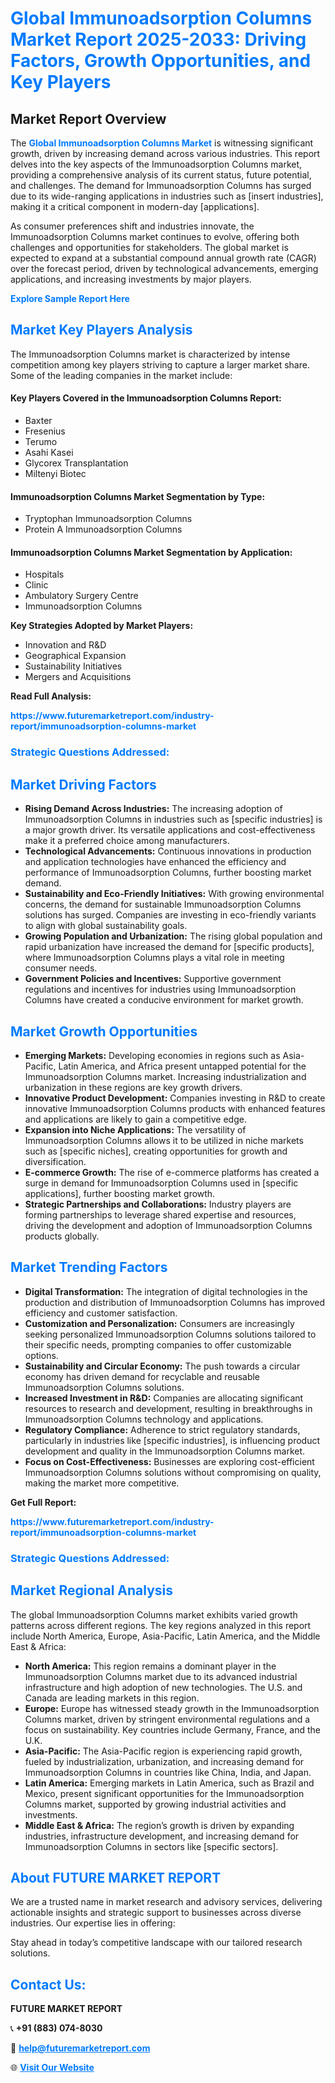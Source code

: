 <h1 style="color: #007BFF;">Global Immunoadsorption Columns Market Report 2025-2033: Driving Factors, Growth Opportunities, and Key Players</h1>

<section id="overview">
<h2>Market Report Overview</h2>
<p>The <a href="https://www.futuremarketreport.com/industry-report/immunoadsorption-columns-market" style="color: #007BFF; text-decoration: none;"><strong>Global Immunoadsorption Columns Market</strong></a> is witnessing significant growth, driven by increasing demand across various industries. This report delves into the key aspects of the Immunoadsorption Columns market, providing a comprehensive analysis of its current status, future potential, and challenges. The demand for Immunoadsorption Columns has surged due to its wide-ranging applications in industries such as [insert industries], making it a critical component in modern-day [applications].</p>
<p>As consumer preferences shift and industries innovate, the Immunoadsorption Columns market continues to evolve, offering both challenges and opportunities for stakeholders. The global market is expected to expand at a substantial compound annual growth rate (CAGR) over the forecast period, driven by technological advancements, emerging applications, and increasing investments by major players.</p>
</section>

<section id="overview">
<p><a href="https://www.futuremarketreport.com/request-sample/reportId=127332" style="color: #007BFF; text-decoration: none;"><strong>Explore Sample Report Here</strong></a></p>
</section>

<section id="key-players">
<h2 style="color: #007BFF;">Market Key Players Analysis</h2>
<p>The Immunoadsorption Columns market is characterized by intense competition among key players striving to capture a larger market share. Some of the leading companies in the market include:</p>
<h4>Key Players Covered in the Immunoadsorption Columns Report:</h4>
<ul><li>Baxter</li><li>Fresenius</li><li>Terumo</li><li>Asahi Kasei</li><li>Glycorex Transplantation</li><li>Miltenyi Biotec</li></ul>
<h4>Immunoadsorption Columns Market Segmentation by Type:</h4>
<ul><li>Tryptophan Immunoadsorption Columns</li><li>Protein A Immunoadsorption Columns</li></ul>

<h4>Immunoadsorption Columns Market Segmentation by Application:</h4>
<ul><li>Hospitals</li><li>Clinic</li><li>Ambulatory Surgery Centre</li><li>Immunoadsorption Columns</li></ul>
<p><strong>Key Strategies Adopted by Market Players:</strong></p>
<ul>
<li>Innovation and R&D</li>
<li>Geographical Expansion</li>
<li>Sustainability Initiatives</li>
<li>Mergers and Acquisitions</li>
</ul>
</section>

<section>
<p><strong>Read Full Analysis: </strong></p><a href="https://www.futuremarketreport.com/industry-report/immunoadsorption-columns-market" style="color: #007BFF; text-decoration: none;"><strong>https://www.futuremarketreport.com/industry-report/immunoadsorption-columns-market</strong></a>
<h3 style="color: #007BFF;">Strategic Questions Addressed:</h3>
</section>

<section id="driving-factors">
<h2 style="color: #007BFF;">Market Driving Factors</h2>
<ul>
<li><strong>Rising Demand Across Industries:</strong> The increasing adoption of Immunoadsorption Columns in industries such as [specific industries] is a major growth driver. Its versatile applications and cost-effectiveness make it a preferred choice among manufacturers.</li>
<li><strong>Technological Advancements:</strong> Continuous innovations in production and application technologies have enhanced the efficiency and performance of Immunoadsorption Columns, further boosting market demand.</li>
<li><strong>Sustainability and Eco-Friendly Initiatives:</strong> With growing environmental concerns, the demand for sustainable Immunoadsorption Columns solutions has surged. Companies are investing in eco-friendly variants to align with global sustainability goals.</li>
<li><strong>Growing Population and Urbanization:</strong> The rising global population and rapid urbanization have increased the demand for [specific products], where Immunoadsorption Columns plays a vital role in meeting consumer needs.</li>
<li><strong>Government Policies and Incentives:</strong> Supportive government regulations and incentives for industries using Immunoadsorption Columns have created a conducive environment for market growth.</li>
</ul>
</section>

<section id="growth-opportunities">
<h2 style="color: #007BFF;">Market Growth Opportunities</h2>
<ul>
<li><strong>Emerging Markets:</strong> Developing economies in regions such as Asia-Pacific, Latin America, and Africa present untapped potential for the Immunoadsorption Columns market. Increasing industrialization and urbanization in these regions are key growth drivers.</li>
<li><strong>Innovative Product Development:</strong> Companies investing in R&D to create innovative Immunoadsorption Columns products with enhanced features and applications are likely to gain a competitive edge.</li>
<li><strong>Expansion into Niche Applications:</strong> The versatility of Immunoadsorption Columns allows it to be utilized in niche markets such as [specific niches], creating opportunities for growth and diversification.</li>
<li><strong>E-commerce Growth:</strong> The rise of e-commerce platforms has created a surge in demand for Immunoadsorption Columns used in [specific applications], further boosting market growth.</li>
<li><strong>Strategic Partnerships and Collaborations:</strong> Industry players are forming partnerships to leverage shared expertise and resources, driving the development and adoption of Immunoadsorption Columns products globally.</li>
</ul>
</section>

<section id="trending-factors">
<h2 style="color: #007BFF;">Market Trending Factors</h2>
<ul>
<li><strong>Digital Transformation:</strong> The integration of digital technologies in the production and distribution of Immunoadsorption Columns has improved efficiency and customer satisfaction.</li>
<li><strong>Customization and Personalization:</strong> Consumers are increasingly seeking personalized Immunoadsorption Columns solutions tailored to their specific needs, prompting companies to offer customizable options.</li>
<li><strong>Sustainability and Circular Economy:</strong> The push towards a circular economy has driven demand for recyclable and reusable Immunoadsorption Columns solutions.</li>
<li><strong>Increased Investment in R&D:</strong> Companies are allocating significant resources to research and development, resulting in breakthroughs in Immunoadsorption Columns technology and applications.</li>
<li><strong>Regulatory Compliance:</strong> Adherence to strict regulatory standards, particularly in industries like [specific industries], is influencing product development and quality in the Immunoadsorption Columns market.</li>
<li><strong>Focus on Cost-Effectiveness:</strong> Businesses are exploring cost-efficient Immunoadsorption Columns solutions without compromising on quality, making the market more competitive.</li>
</ul>
</section>

<section>
<p><strong>Get Full Report: </strong></p><a href="https://www.futuremarketreport.com/industry-report/immunoadsorption-columns-market" style="color: #007BFF; text-decoration: none;"><strong>https://www.futuremarketreport.com/industry-report/immunoadsorption-columns-market</strong></a>
<h3 style="color: #007BFF;">Strategic Questions Addressed:</h3>
</section>


<section id="regional-analysis">
<h2 style="color: #007BFF;">Market Regional Analysis</h2>
<p>The global Immunoadsorption Columns market exhibits varied growth patterns across different regions. The key regions analyzed in this report include North America, Europe, Asia-Pacific, Latin America, and the Middle East & Africa:</p>
<ul>
<li><strong>North America:</strong> This region remains a dominant player in the Immunoadsorption Columns market due to its advanced industrial infrastructure and high adoption of new technologies. The U.S. and Canada are leading markets in this region.</li>
<li><strong>Europe:</strong> Europe has witnessed steady growth in the Immunoadsorption Columns market, driven by stringent environmental regulations and a focus on sustainability. Key countries include Germany, France, and the U.K.</li>
<li><strong>Asia-Pacific:</strong> The Asia-Pacific region is experiencing rapid growth, fueled by industrialization, urbanization, and increasing demand for Immunoadsorption Columns in countries like China, India, and Japan.</li>
<li><strong>Latin America:</strong> Emerging markets in Latin America, such as Brazil and Mexico, present significant opportunities for the Immunoadsorption Columns market, supported by growing industrial activities and investments.</li>
<li><strong>Middle East & Africa:</strong> The region’s growth is driven by expanding industries, infrastructure development, and increasing demand for Immunoadsorption Columns in sectors like [specific sectors].</li>
</ul>
</section>

<footer>
<h2 style="color: #007BFF;">About FUTURE MARKET REPORT</h2>
<p>We are a trusted name in market research and advisory services, delivering actionable insights and strategic support to businesses across diverse industries. Our expertise lies in offering:</p>

<p>Stay ahead in today’s competitive landscape with our tailored research solutions.</p>

<h2 style="color: #007BFF;">Contact Us:</h2>
<p><strong>FUTURE MARKET REPORT</strong></p>
<p>📞 <strong>+91 (883) 074-8030</strong></p>
<p>📧 <strong><a href="mailto:help@futuremarketreport.com" style="color: #007BFF;">help@futuremarketreport.com</a></strong></p>
<p>🌐 <strong><a href="https://www.futuremarketreport.com/" style="color: #007BFF;">Visit Our Website</a></strong></p>
</footer>